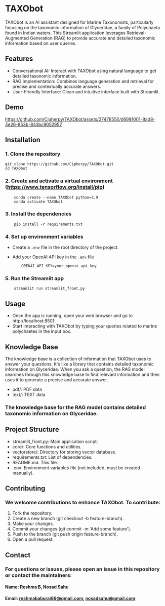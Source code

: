 # TAXObot
TAXObot is an AI assistant designed for Marine Taxonomists, particularly focusing on the taxonomic information of Glyceridae, a family of Polychaeta found in Indian waters. This Streamlit application leverages Retrieval-Augmented Generation (RAG) to provide accurate and detailed taxonomic information based on user queries.






## Features

* Conversational AI: Interact with TAXObot using natural language to get detailed taxonomic information.
* RAG Implementation: Combines language generation and retrieval for precise and contextually accurate answers.
* User-Friendly Interface: Clean and intuitive interface built with Streamlit.



## Demo
https://github.com/Cipherpy/TAXObot/assets/27478550/d6981001-8ad8-4e26-853b-843bc9052957

## Installation
### 1. Clone the repository

    git clone https://github.com/Cipherpy/TAXObot.git 
    cd TAXObot
    
### 2. Create and activate a virtual environment (https://www.tensorflow.org/install/pip)
        
        conda create --name TAXObot python=3.9
        conda activate TAXObot
### 3. Install the dependencies

        pip install -r requirements.txt

### 4. Set up environment variables
- Create a `.env` file in the root directory of the project.
- Add your OpenAI API key in the `.env` file

          OPENAI_API_KEY=your_openai_api_key

### 5. Run the Streamlit app

        streamlit run streamlit_front.py

## Usage
* Once the app is running, open your web browser and go to http://localhost:8501.
* Start interacting with TAXObot by typing your queries related to marine polychaetes in the input box.

## Knowledge Base
The knowledge base is a collection of information that TAXObot uses to answer your questions. It's like a library that contains detailed taxonomic information on Glyceridae. When you ask a question, the RAG model searches through this knowledge base to find relevant information and then uses it to generate a precise and accurate answer.

* pdf/: PDF data
* text/: TEXT data 

### The knowledge base for the RAG model contains detailed taxonomic information on Glyceridae.

## Project Structure
- streamlit_front.py: Main application script.
- core/: Core functions and utilities.
- vectorstore/: Directory for storing vector database.
- requirements.txt: List of dependencies.
- README.md: This file.
- .env: Environment variables file (not included, must be created manually).

## Contributing
### We welcome contributions to enhance TAXObot. To contribute:

1. Fork the repository.
2. Create a new branch (git checkout -b feature-branch).
3. Make your changes.
4. Commit your changes (git commit -m 'Add some feature').
5. Push to the branch (git push origin feature-branch).
6. Open a pull request.

## Contact
### For questions or issues, please open an issue in this repository or contact the maintainers:

#### Name: Reshma B, Nosad Sahu
#### Email: reshmababuraj89@gmail.com, nosadsahu@gmail.com
